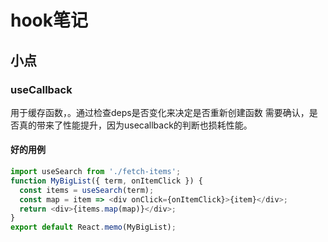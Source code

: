 # hook笔记

## 小点
### useCallback
用于缓存函数，。通过检查deps是否变化来决定是否重新创建函数
需要确认，是否真的带来了性能提升，因为usecallback的判断也损耗性能。
#### 好的用例
```javascript
import useSearch from './fetch-items';
function MyBigList({ term, onItemClick }) {
  const items = useSearch(term);
  const map = item => <div onClick={onItemClick}>{item}</div>;
  return <div>{items.map(map)}</div>;
}
export default React.memo(MyBigList);
```
